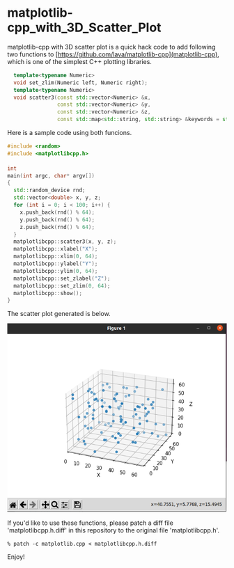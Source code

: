 # matplotlib-cpp_with_3D_Scatter_Plot

matplotlib-cpp with 3D scatter plot is a quick hack code to add following two functions to [https://github.com/lava/matplotlib-cpp](matplotlib-cpp), which is one of the simplest C++ plotting libraries.
```cpp
  template<typename Numeric>
  void set_zlim(Numeric left, Numeric right);
  template<typename Numeric>
  void scatter3(const std::vector<Numeric> &x,
                const std::vector<Numeric> &y,
                const std::vector<Numeric> &z,
                const std::map<std::string, std::string> &keywords = std::map<std::string, std::string>());
```

Here is a sample code using both funcions.
```cpp
#include <random>
#include <matplotlibcpp.h>

int
main(int argc, char* argv[])
{
  std::random_device rnd;
  std::vector<double> x, y, z;
  for (int i = 0; i < 100; i++) {
    x.push_back(rnd() % 64);
    y.push_back(rnd() % 64);
    z.push_back(rnd() % 64);
  }
  matplotlibcpp::scatter3(x, y, z);
  matplotlibcpp::xlabel("X");
  matplotlibcpp::xlim(0, 64);
  matplotlibcpp::ylabel("Y");
  matplotlibcpp::ylim(0, 64);
  matplotlibcpp::set_zlabel("Z");
  matplotlibcpp::set_zlim(0, 64);
  matplotlibcpp::show();
}
```

The scatter plot generated is below.

![scatter plot](https://github.com/ShizSak/matplotlib-cpp_with_3D_Scatter_Plot/blob/main/matplotlib-cpp-with-3D-scatter-plot-sample.png)

If you'd like to use these functions, please patch a diff file 'matplotlibcpp.h.diff' in this repository to the original file 'matplotlibcpp.h'.

```
% patch -c matplotlib.cpp < matplotlibcpp.h.diff
```


Enjoy!
